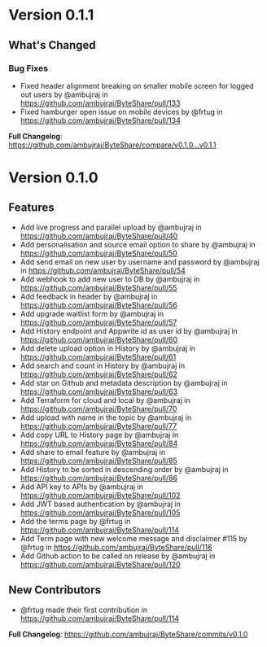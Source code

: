 # Version 0.1.1

## What's Changed
### Bug Fixes
* Fixed header alignment breaking on smaller mobile screen for logged out users by @ambujraj in https://github.com/ambujraj/ByteShare/pull/133
* Fixed hamburger open issue on mobile devices by @frtug in https://github.com/ambujraj/ByteShare/pull/134


**Full Changelog**: https://github.com/ambujraj/ByteShare/compare/v0.1.0...v0.1.1

# Version 0.1.0

## Features
* Add live progress and parallel upload by @ambujraj in https://github.com/ambujraj/ByteShare/pull/40
* Add personalisation and source email option to share by @ambujraj in https://github.com/ambujraj/ByteShare/pull/50
* Add send email on new user by username and password by @ambujraj in https://github.com/ambujraj/ByteShare/pull/54
* Add webhook to add new user to DB by @ambujraj in https://github.com/ambujraj/ByteShare/pull/55
* Add feedback in header by @ambujraj in https://github.com/ambujraj/ByteShare/pull/56
* Add upgrade waitlist form by @ambujraj in https://github.com/ambujraj/ByteShare/pull/57
* Add History endpoint and Appwrite id as user id by @ambujraj in https://github.com/ambujraj/ByteShare/pull/60
* Add delete upload option in History by @ambujraj in https://github.com/ambujraj/ByteShare/pull/61
* Add search and count in History by @ambujraj in https://github.com/ambujraj/ByteShare/pull/62
* Add star on Github and metadata description by @ambujraj in https://github.com/ambujraj/ByteShare/pull/63
* Add Terraform for cloud and local by @ambujraj in https://github.com/ambujraj/ByteShare/pull/70
* Add upload with name in the topic by @ambujraj in https://github.com/ambujraj/ByteShare/pull/77
* Add copy URL to History page by @ambujraj in https://github.com/ambujraj/ByteShare/pull/84
* Add share to email feature by @ambujraj in https://github.com/ambujraj/ByteShare/pull/85
* Add History to be sorted in descending order by @ambujraj in https://github.com/ambujraj/ByteShare/pull/86
* Add API key to APIs by @ambujraj in https://github.com/ambujraj/ByteShare/pull/102
* Add JWT based authentication by @ambujraj in https://github.com/ambujraj/ByteShare/pull/105
* Add the terms page by @frtug in https://github.com/ambujraj/ByteShare/pull/114
* Add Term page with new welcome message and disclaimer #115 by @frtug in https://github.com/ambujraj/ByteShare/pull/116
* Add Github action to be called on release by @ambujraj in https://github.com/ambujraj/ByteShare/pull/120

## New Contributors
* @frtug made their first contribution in https://github.com/ambujraj/ByteShare/pull/114

**Full Changelog**: https://github.com/ambujraj/ByteShare/commits/v0.1.0